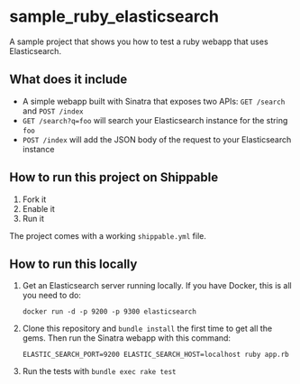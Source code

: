 # sample_ruby_elasticsearch
A sample project that shows you how to test a ruby webapp that uses Elasticsearch. 

## What does it include

- A simple webapp built with Sinatra that exposes two APIs: `GET /search` and `POST /index`
- `GET /search?q=foo` will search your Elasticsearch instance for the string `foo` 
- `POST /index` will add the JSON body of the request to your Elasticsearch instance

## How to run this project on Shippable

1. Fork it
1. Enable it
1. Run it

The project comes with a working `shippable.yml` file.

## How to run this locally
1. Get an Elasticsearch server running locally. If you have Docker, this is all you need to do:
   ````
   docker run -d -p 9200 -p 9300 elasticsearch
   ````

1. Clone this repository and `bundle install` the first time to get all the gems. Then run the Sinatra webapp with this command:
   ````
   ELASTIC_SEARCH_PORT=9200 ELASTIC_SEARCH_HOST=localhost ruby app.rb
   ````

1. Run the tests with `bundle exec rake test`

